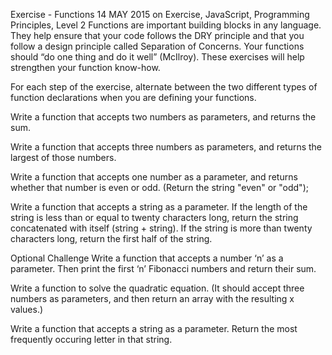 Exercise - Functions
14 MAY 2015 on Exercise, JavaScript, Programming Principles, Level 2
Functions are important building blocks in any language. They help ensure that your code follows the DRY principle and that you follow a design principle called Separation of Concerns. Your functions should “do one thing and do it well” (McIlroy). These exercises will help strengthen your function know-how.

For each step of the exercise, alternate between the two different types of function declarations when you are defining your functions.

Write a function that accepts two numbers as parameters, and returns the sum.

Write a function that accepts three numbers as parameters, and returns the largest of those numbers.

Write a function that accepts one number as a parameter, and returns whether that number is even or odd. (Return the string "even" or "odd");

Write a function that accepts a string as a parameter. If the length of the string is less than or equal to twenty characters long, return the string concatenated with itself (string + string). If the string is more than twenty characters long, return the first half of the string.

Optional Challenge
Write a function that accepts a number ‘n’ as a parameter. Then print the first ‘n’ Fibonacci numbers and return their sum.

Write a function to solve the quadratic equation. (It should accept three numbers as parameters, and then return an array with the resulting x values.)

Write a function that accepts a string as a parameter. Return the most frequently occuring letter in that string.

